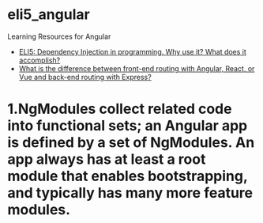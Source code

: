 # eli5_angular
Learning Resources for Angular

* [ELI5: Dependency Injection in programming. Why use it? What does it accomplish?](https://www.reddit.com/r/explainlikeimfive/comments/1ezihq/eli5_dependency_injection_in_programming_why_use/)
* [What is the difference between front-end routing with Angular, React, or Vue and back-end routing with Express?](https://www.reddit.com/r/webdev/comments/6r50r9/what_is_the_difference_between_frontend_routing)

# 1.NgModules collect related code into functional sets; an Angular app is defined by a set of NgModules. An app always has at least a root module that enables bootstrapping, and typically has many more feature modules.













